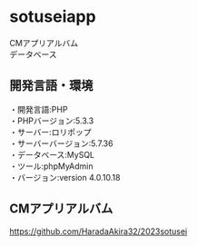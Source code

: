 # sotuseiapp
CMアプリアルバム<br>
データベース

## 開発言語・環境
・開発言語:PHP<br>
・PHPバージョン:5.3.3<br>
・サーバー:ロリポップ<br>
・サーバーバージョン:5.7.36<br>
・データベース:MySQL<br>
・ツール:phpMyAdmin<br>
・バージョン:version 4.0.10.18

## CMアプリアルバム
https://github.com/HaradaAkira32/2023sotusei


